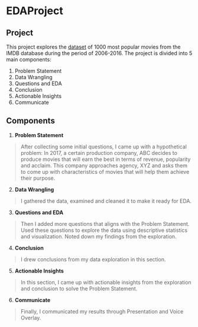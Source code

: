 # EDAProject
Project
---------

This project explores the [dataset](https://raw.githubusercontent.com/insaid2018/Term-1/master/Data/Projects/1000%20movies%20data.csv) of 1000 most popular movies from the IMDB database during the period of 2006-2016. The project is divided into 5 main components:

1.  Problem Statement
2.  Data Wrangling
3.  Questions and EDA
4.  Conclusion
5.  Actionable Insights
6.  Communicate



Components
------------

1. **Problem Statement**

> After collecting some initial questions, I came up with a hypothetical problem: In 2017, a certain production company, ABC decides to produce movies that will earn the best in terms of revenue, popularity and acclaim. This company approaches agency, XYZ and asks them to come up with characteristics of movies that will help them achieve their purpose. 

2. **Data Wrangling**

> I gathered the data, examined and cleaned it to make it ready for EDA. 

3. **Questions and EDA**

> Then I added more questions that aligns with the Problem Statement. Used these questions to explore the data using descriptive statistics and visualization. Noted down my findings from the exploration.

4. **Conclusion**

> I drew conclusions from my data exploration in this section.

5. **Actionable Insights**

> In this section, I came up with actionable insights from the exploration and conclusion to solve the Problem Statement.

6. **Communicate**

> Finally, I communicated my results through Presentation and Voice Overlay.



    



